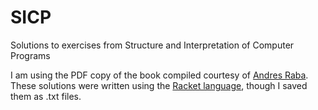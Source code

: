 # SICP
 Solutions to exercises from Structure and Interpretation of Computer Programs

I am using the PDF copy of the book compiled courtesy of [Andres Raba](https://github.com/sarabander/sicp-pdf).
These solutions were written using the [Racket language](https://www.racket-lang.org/), though I saved them as .txt files.